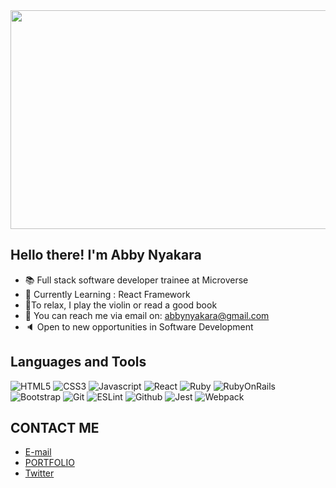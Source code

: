 <img width=800 height=350 src="https://media.giphy.com/media/hpXdHPfFI5wTABdDx9/giphy.gif">

## Hello there! I'm Abby Nyakara
- 📚 Full stack software developer trainee at Microverse
- 🎯 Currently Learning : React Framework
- 🎻To relax, I play the violin or read a good book
- 📩 You can reach me via email on: abbynyakara@gmail.com
- 🔈 Open to new opportunities in Software Development

## Languages and Tools

![HTML5](https://img.shields.io/badge/HTML5-E34F26?style=for-the-badge&logo=html5&logoColor=white)
![CSS3](https://img.shields.io/badge/CSS3-1572B6?style=for-the-badge&logo=css3&logoColor=white)
![Javascript](https://img.shields.io/badge/javascript-F7DF1E.svg?&style=for-the-badge&logo=javascript&logoColor=white&color=black)
![React](https://img.shields.io/badge/react-F7DF1E.svg?&style=for-the-badge&logo=react&logoColor=white&color=blue)
![Ruby](https://img.shields.io/badge/Ruby-CC342D?style=for-the-badge&logo=ruby&logoColor=red&color=white)
![RubyOnRails](https://img.shields.io/badge/RubyOnRails-F7DF1E.svg?&style=for-the-badge&logo=rubyonrails&logoColor=white&color=red)
![Bootstrap](https://img.shields.io/badge/bootstrap%20-%23563D7C.svg?&style=for-the-badge&logo=bootstrap&logoColor=white)
![Git](https://img.shields.io/badge/git-F05032.svg?&style=for-the-badge&logo=git&logoColor=white)
![ESLint](https://img.shields.io/badge/eslint-4B32C3.svg?&style=for-the-badge&logo=eslint&logoColor=white)
![Github](https://img.shields.io/badge/GitHub-100000?style=for-the-badge&logo=github&logoColor=white)
![Jest](https://img.shields.io/badge/Jest-000000?style=for-the-badge&logo=jest&logoColor=white&color=red)
![Webpack](https://img.shields.io/badge/Webpack-000000?style=for-the-badge&logo=webpack&logoColor=white&color=blue)

 ## CONTACT ME
- [E-mail](abbynyakara@gmail.com)
- [PORTFOLIO](https://github.com/AbbyNyakaraOO)
- [Twitter](@AbbyNyakara)

<!-- ## My Stats -->

<!-- [![GitHub Streak](https://github-readme-streak-stats.herokuapp.com/?user=AbbyNyakara&theme=radical)](https://github.com/AbbyNyakara)<br>
[![Top Langs](https://github-readme-stats.vercel.app/api/top-langs/?username=AbbyNyakara&show_icons=true&theme=radical&layout=compact)](https://github.com/AbbyNyakara)
<img src="https://github-readme-stats.vercel.app/api?username=AbbyNyakara&show_icons=true&theme=radical" alt="Abby" /> 
 -->


